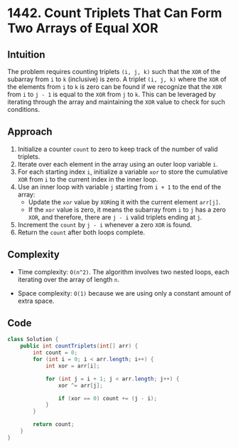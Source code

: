 # 1442. Count Triplets That Can Form Two Arrays of Equal XOR

## Intuition

The problem requires counting triplets `(i, j, k)` such that the `XOR` of the subarray from `i` to `k` (inclusive) is zero. A triplet `(i, j, k)` where the `XOR` of the elements from `i` to `k` is zero can be found if we recognize that the `XOR` from `i` to `j - 1` is equal to the `XOR` from `j` to `k`. This can be leveraged by iterating through the array and maintaining the `XOR` value to check for such conditions.

## Approach

1. Initialize a counter `count` to zero to keep track of the number of valid triplets.
2. Iterate over each element in the array using an outer loop variable `i`.
3. For each starting index `i`, initialize a variable `xor` to store the cumulative `XOR` from `i` to the current index in the inner loop.
4. Use an inner loop with variable `j` starting from `i + 1` to the end of the array:
   - Update the `xor` value by `XOR`ing it with the current element `arr[j]`.
   - If the `xor` value is zero, it means the subarray from `i` to `j` has a zero `XOR`, and therefore, there are `j - i` valid triplets ending at `j`.
5. Increment the `count` by `j - i` whenever a zero `XOR` is found.
6. Return the `count` after both loops complete.

## Complexity

- Time complexity: `O(n^2)`. The algorithm involves two nested loops, each iterating over the array of length `n`.

- Space complexity: `O(1)` because we are using only a constant amount of extra space.

## Code

```java
class Solution {
    public int countTriplets(int[] arr) {
        int count = 0;
        for (int i = 0; i < arr.length; i++) {
            int xor = arr[i];

            for (int j = i + 1; j < arr.length; j++) {
                xor ^= arr[j];

                if (xor == 0) count += (j - i);
            }
        }

        return count;
    }
}
```
